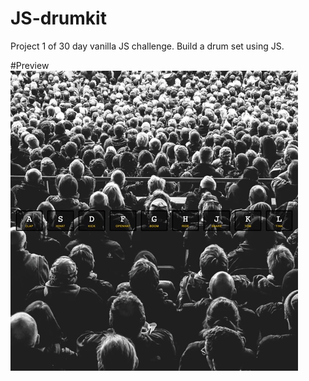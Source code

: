 # JS-drumkit
Project 1 of 30 day vanilla JS challenge. Build a drum set using JS. 

#Preview 
![](./images/drumKitGiphy.gif)
